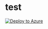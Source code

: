 # test 
[![Deploy to Azure](https://azuredeploy.net/deploybutton.png)](https://portal.azure.com/#create/Microsoft.Template/uri/https%3A%2F%2Fraw.githubusercontent.com%2Fsolliancenet%2Fmicrosoft-data-engineering-ilt-deploy%2Fmain%2Fsetup%2F02%2Fmodule2-deployment.json%3Ftoken%3DAA2FKXRAGLJK2Q5PS7UV6QC7ZZAS2/)